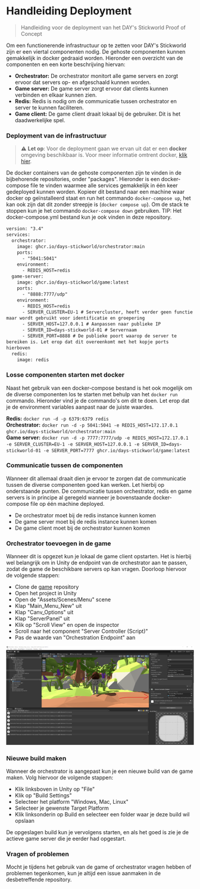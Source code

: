 # Handleiding Deployment
> Handleiding voor de deployment van het DAY's Stickworld Proof of Concept

Om een functionerende infrastructuur op te zetten voor DAY's Stickworld zijn er een viertal componenten nodig. De gehoste componenten kunnen gemakkelijk in docker gedraaid worden. Hieronder een overzicht van de componenten en een korte beschrijving hiervan:
- **Orchestrator:** De orchestrator monitort alle game servers en zorgt ervoor dat servers op- en afgeschaald kunnen worden.
- **Game server:** De game server zorgt ervoor dat clients kunnen verbinden en elkaar kunnen zien.
- **Redis:** Redis is nodig om de communicatie tussen orchestrator en server te kunnen faciliteren.
- **Game client:** De game client draait lokaal bij de gebruiker. Dit is het daadwerkelijke spel.

### Deployment van de infrastructuur
> :warning: **Let op**: Voor de deployment gaan we ervan uit dat er een **docker** omgeving beschikbaar is. Voor meer informatie omtrent docker, [klik hier](https://docs.docker.com/).

De docker containers van de gehoste componenten zijn te vinden in de bijbehorende repositories, onder "packages". Hieronder is een docker-compose file te vinden waarmee alle services gemakkelijk in één keer gedeployed kunnen worden. Kopieer dit bestand naar een machine waar docker op geïnstalleerd staat en run het commando `docker-compose up`, het kan ook zijn dat dit zonder streepje is (`docker compose up`). Om de stack te stoppen kun je het commando `docker-compose down` gebruiken. TIP: Het docker-compose.yml bestand kun je ook vinden in deze repository.
```
version: "3.4"
services:
  orchestrator:
    image: ghcr.io/days-stickworld/orchestrator:main
    ports: 
      - "5041:5041"
    environment:
      - REDIS_HOST=redis
  game-server:
    image: ghcr.io/days-stickworld/game:latest
    ports:
      - "8888:7777/udp"
    environment:
      - REDIS_HOST=redis
      - SERVER_CLUSTER=EU-1 # Servercluster, heeft verder geen functie maar wordt gebruikt voor identificatie en groepering
      - SERVER_HOST=127.0.0.1 # Aanpassen naar publieke IP
      - SERVER_ID=days-stickworld-01 # Servernaam
      - SERVER_PORT=8888 # De publieke poort waarop de server te bereiken is. Let erop dat dit overeenkomt met het kopje ports hierboven
  redis:
    image: redis
```

### Losse componenten starten met docker
Naast het gebruik van een docker-compose bestand is het ook mogelijk om de diverse componenten los te starten met behulp van het `docker run` commando. Hieronder vind je de commando's om dit te doen. Let erop dat je de environment variables aanpast naar de juiste waardes.

**Redis:** `docker run -d -p 6379:6379 redis`  
**Orchestrator:** `docker run -d -p 5041:5041 -e REDIS_HOST=172.17.0.1 ghcr.io/days-stickworld/orchestrator:main`  
**Game server:** `docker run -d -p 7777:7777/udp -e REDIS_HOST=172.17.0.1 -e SERVER_CLUSTER=EU-1 -e SERVER_HOST=127.0.0.1 -e SERVER_ID=days-stickworld-01 -e SERVER_PORT=7777 ghcr.io/days-stickworld/game:latest`  

### Communicatie tussen de componenten
Wanneer dit allemaal draait dien je ervoor te zorgen dat de communicatie tussen de diverse componenten goed kan werken. Let hierbij op onderstaande punten. De communicatie tussen orchestrator, redis en game servers is in principe al geregeld wanneer je bovenstaande docker-compose file op één machine deployed.
- De orchestrator moet bij de redis instance kunnen komen
- De game server moet bij de redis instance kunnen komen
- De game client moet bij de orchestrator kunnen komen

### Orchestrator toevoegen in de game
Wanneer dit is opgezet kun je lokaal de game client opstarten. Het is hierbij wel belangrijk om in Unity de endpoint van de orchestrator aan te passen, zodat de game de beschikbare servers op kan vragen. Doorloop hiervoor de volgende stappen:
- Clone de [game](https://github.com/days-stickworld/game) repository
- Open het project in Unity
- Open de "Assets/Scenes/Menu" scene
- Klap "Main_Menu_New" uit
- Klap "Canv_Options" uit
- Klap "ServerPanel" uit
- Klik op "Scroll View" en open de inspector
- Scroll naar het component "Server Controller (Script)"
- Pas de waarde van "Orchestration Endpoint" aan

![](https://github.com/days-stickworld/deployment-manual/blob/main/Screenshot%202022-07-03%20185745.png?raw=true)


### Nieuwe build maken
Wanneer de orchestrator is aangepast kun je een nieuwe build van de game maken. Volg hiervoor de volgende stappen:
- Klik linksboven in Unity op "File"
- Klik op "Build Settings"
- Selecteer het platform "Windows, Mac, Linux"
- Selecteer je gewenste Target Platform
- Klik linksonderin op Build en selecteer een folder waar je deze build wil opslaan

De opgeslagen build kun je vervolgens starten, en als het goed is zie je de actieve game server die je eerder had opgestart.

### Vragen of problemen
Mocht je tijdens het gebruik van de game of orchestrator vragen hebben of problemen tegenkomen, kun je altijd een issue aanmaken in de desbetreffende repository.
